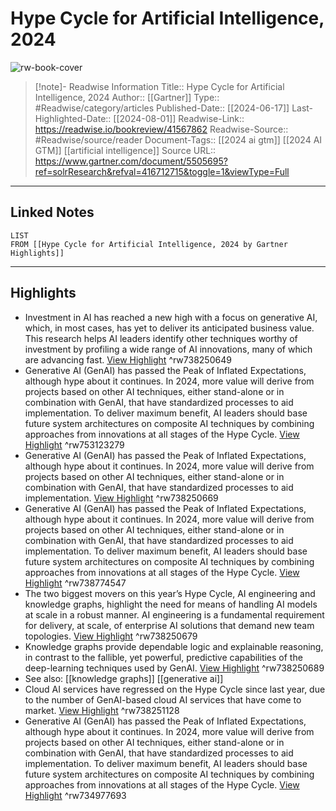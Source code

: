 # Hype Cycle for Artificial Intelligence, 2024

![rw-book-cover](https://emtemp.gcom.cloud/ngw/globalassets/gartner-tile.jpg)
<br>
>[!note]- Readwise Information
>Title:: Hype Cycle for Artificial Intelligence, 2024
>Author:: [[Gartner]]
>Type:: #Readwise/category/articles
>Published-Date:: [[2024-06-17]]
>Last-Highlighted-Date:: [[2024-08-01]]
>Readwise-Link:: https://readwise.io/bookreview/41567862
>Readwise-Source:: #Readwise/source/reader
>Document-Tags:: [[2024 ai gtm]] [[2024 AI GTM]] [[artificial intelligence]] 
>Source URL:: https://www.gartner.com/document/5505695?ref=solrResearch&refval=416712715&toggle=1&viewType=Full
--- 

## Linked Notes
```dataview
LIST
FROM [[Hype Cycle for Artificial Intelligence, 2024 by Gartner Highlights]]
```

---

## Highlights
- Investment in AI has reached a new high with a focus on generative AI, which, in most cases, has yet to deliver its anticipated business value. This research helps AI leaders identify other techniques worthy of investment by profiling a wide range of AI innovations, many of which are advancing fast. [View Highlight](https://readwise.io/open/738250649) ^rw738250649
- Generative AI (GenAI) has passed the Peak of Inflated Expectations, although hype about it continues. In 2024, more value will derive from projects based on other AI techniques, either stand-alone or in combination with GenAI, that have standardized processes to aid implementation. To deliver maximum benefit, AI leaders should base future system architectures on composite AI techniques by combining approaches from innovations at all stages of the Hype Cycle. [View Highlight](https://readwise.io/open/753123279) ^rw753123279
- Generative AI (GenAI) has passed the Peak of Inflated Expectations, although hype about it continues. In 2024, more value will derive from projects based on other AI techniques, either stand-alone or in combination with GenAI, that have standardized processes to aid implementation. [View Highlight](https://readwise.io/open/738250669) ^rw738250669
- Generative AI (GenAI) has passed the Peak of Inflated Expectations, although hype about it continues. In 2024, more value will derive from projects based on other AI techniques, either stand-alone or in combination with GenAI, that have standardized processes to aid implementation. To deliver maximum benefit, AI leaders should base future system architectures on composite AI techniques by combining approaches from innovations at all stages of the Hype Cycle. [View Highlight](https://readwise.io/open/738774547) ^rw738774547
- The two biggest movers on this year’s Hype Cycle, AI engineering and knowledge graphs, highlight the need for means of handling AI models at scale in a robust manner. AI engineering is a fundamental requirement for delivery, at scale, of enterprise AI solutions that demand new team topologies. [View Highlight](https://readwise.io/open/738250679) ^rw738250679
- Knowledge graphs provide dependable logic and explainable reasoning, in contrast to the fallible, yet powerful, predictive capabilities of the deep-learning techniques used by GenAI. [View Highlight](https://readwise.io/open/738250689) ^rw738250689 
- See also: [[knowledge graphs]] [[generative ai]] 
- Cloud AI services have regressed on the Hype Cycle since last year, due to the number of GenAI-based cloud AI services that have come to market. [View Highlight](https://readwise.io/open/738251128) ^rw738251128
- Generative AI (GenAI) has passed the Peak of Inflated Expectations, although hype about it continues. In 2024, more value will derive from projects based on other AI techniques, either stand-alone or in combination with GenAI, that have standardized processes to aid implementation. To deliver maximum benefit, AI leaders should base future system architectures on composite AI techniques by combining approaches from innovations at all stages of the Hype Cycle. [View Highlight](https://readwise.io/open/734977693) ^rw734977693
